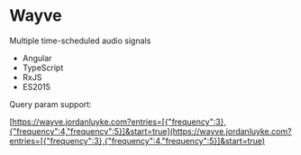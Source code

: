 Wayve
=====

Multiple time-scheduled audio signals

- Angular
- TypeScript
- RxJS
- ES2015

Query param support:

[https://wayve.jordanluyke.com?entries=[{"frequency":3},{"frequency":4,"frequency":5}]&start=true](https://wayve.jordanluyke.com?entries=[{"frequency":3},{"frequency":4,"frequency":5}]&start=true)
